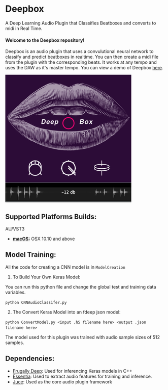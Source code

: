 # Deepbox
A Deep Learning Audio Plugin that Classifies Beatboxes and converts to midi in Real Time.

#### Welcome to the Deepbox repository!
Deepbox is an audio plugin that uses a convulutional neural network to classify and predict beatboxes in realtime. You can then create a midi file from the plugin with the corresponding beats. It works at any tempo and uses the DAW as it's master tempo.
You can view a demo of Deepbox [here](https://www.youtube.com/watch?v=F6jA0xNGhSM&t=193s).


![](Source/resources/imgs/Deepbox_img_1.png)

## Supported Platforms Builds:
AU/VST3
- [**macOS:**](https://drive.google.com/open?id=1qx-z0f922AZaw1bsp64UUH0yLKi9J9M6) OSX 10.10 and above


## Model Training:
All the code for creating a CNN model is in ```ModelCreation```

1. To Build Your Own Keras Model:

You can run this python file and change the global test and training data variables.

```python CNNAudioClassifer.py```

2. The Convert Keras Model into an fdeep json model:

```python ConvertModel.py <input .h5 filename here> <output .json filename here>```


The model used for this plugin was trained with audio sample sizes of 512 samples. 

## Dependencies:

- [Frugally Deep](https://github.com/Dobiasd/frugally-deep): Used for inferencing Keras models in C++ 
- [Essentia](https://github.com/MTG/essentia): Used to extract audio features for training and inference.
- [Juce](https://github.com/WeAreROLI/JUCE): Used as the core audio plugin framework


